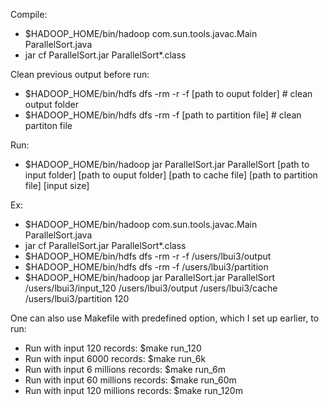 Compile:
- $HADOOP_HOME/bin/hadoop com.sun.tools.javac.Main ParallelSort.java
- jar cf ParallelSort.jar ParallelSort*.class

Clean previous output before run:
- $HADOOP_HOME/bin/hdfs dfs -rm -r -f [path to ouput folder] # clean output folder
- $HADOOP_HOME/bin/hdfs dfs -rm -f [path to partition file] # clean partiton file

Run:
- $HADOOP_HOME/bin/hadoop jar ParallelSort.jar ParallelSort [path to input folder] [path to ouput folder] [path to cache file] [path to partition file] [input size]

Ex:
- $HADOOP_HOME/bin/hadoop com.sun.tools.javac.Main ParallelSort.java
- jar cf ParallelSort.jar ParallelSort*.class
- $HADOOP_HOME/bin/hdfs dfs -rm -r -f /users/lbui3/output
- $HADOOP_HOME/bin/hdfs dfs -rm -f /users/lbui3/partition
- $HADOOP_HOME/bin/hadoop jar ParallelSort.jar ParallelSort /users/lbui3/input_120 /users/lbui3/output /users/lbui3/cache /users/lbui3/partition 120

One can also use Makefile with predefined option, which I set up earlier, to run:
- Run with input 120 records: $make run_120
- Run with input 6000 records: $make run_6k
- Run with input 6 millions records: $make run_6m
- Run with input 60 millions records: $make run_60m
- Run with input 120 millions records: $make run_120m